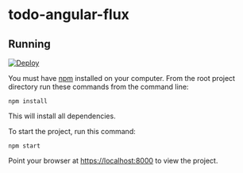 # todo-angular-flux



## Running

[![Deploy](https://www.herokucdn.com/deploy/button.png)](https://heroku.com/deploy)

You must have [npm](https://www.npmjs.org/) installed on your computer.
From the root project directory run these commands from the command line:

    npm install

This will install all dependencies.

To start the project, run this command:

    npm start

Point your browser at [https://localhost:8000](https://localhost:8000) to
view the project.
